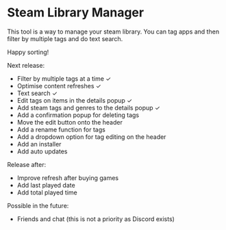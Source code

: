 # Steam Library Manager

This tool is a way to manage your steam library.
You can tag apps and then filter by multiple tags and do text search.

Happy sorting!

Next release:
- Filter by multiple tags at a time ✓
- Optimise content refreshes ✓
- Text search ✓
- Edit tags on items in the details popup ✓
- Add steam tags and genres to the details popup ✓
- Add a confirmation popup for deleting tags
- Move the edit button onto the header
- Add a rename function for tags
- Add a dropdown option for tag editing on the header
- Add an installer
- Add auto updates

Release after:
- Improve refresh after buying games
- Add last played date
- Add total played time

Possible in the future:
- Friends and chat (this is not a priority as Discord exists)
